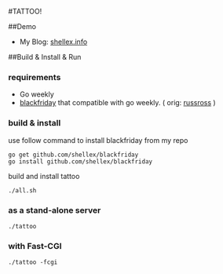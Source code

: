 #TATTOO!

##Demo

 - My Blog: [shellex.info](http://shellex.info)

##Build & Install & Run

### requirements

 - Go weekly
 - [blackfriday](https://github.com/shellex/blackfriday) that compatible with go weekly. ( orig: [russross](https://github.com/russross/blackfriday) )
		
### build & install
 
use follow command to install blackfriday from my repo

	go get github.com/shellex/blackfriday
	go install github.com/shellex/blackfriday

build and install tattoo

	./all.sh

### as a stand-alone server

	./tattoo

### with Fast-CGI

	./tattoo -fcgi



